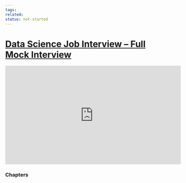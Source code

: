 ```yaml
---
tags:
related:
status: not-started
---
```


# [Data Science Job Interview – Full Mock Interview](https://www.youtube.com/watch?v=sD468LfeVdc)

<iframe width="560" height="315" src="https://www.youtube-nocookie.com/embed/sD468LfeVdc" title="YouTube video player" frameborder="0" allow="accelerometer; autoplay; clipboard-write; encrypted-media; gyroscope; picture-in-picture" allowfullscreen></iframe>

### Chapters

